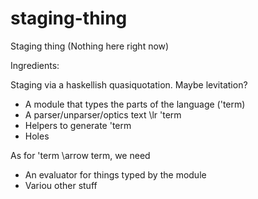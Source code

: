 # staging-thing
Staging thing (Nothing here right now)

Ingredients:

Staging via a haskellish quasiquotation. Maybe levitation?

- A module that types the parts of the language ('term)
- A parser/unparser/optics text \lr 'term
- Helpers to generate 'term
- Holes

As for 'term \arrow term, we need
- An evaluator for things typed by the module
- Variou other stuff
